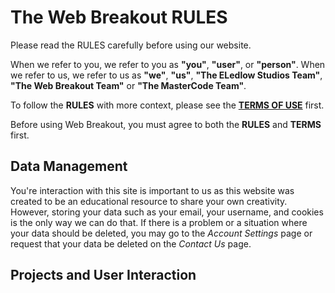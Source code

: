 # The Web Breakout RULES

Please read the RULES carefully before using our website.

When we refer to you, we refer to you as **"you"**, **"user"**, or **"person"**. When we refer to us, we refer to us as **"we"**, **"us"**, **"The ELedlow Studios Team"**, **"The Web Breakout Team"** or **"The MasterCode Team"**.

To follow the **RULES** with more context, please see the [**TERMS OF USE**](https://breakout-x.github.io/web-breakout/rules/TERMS-OF-USE.md) first.

Before using Web Breakout, you must agree to both the **RULES** and **TERMS** first.

## Data Management

You're interaction with this site is important to us as this website was created to be an educational resource to share your own creativity. However, storing your data such as your email, your username, and cookies is the only way we can do that. If there is a problem or a situation where your data should be deleted, you may go to the *Account Settings* page or request that your data be deleted on the *Contact Us* page.

## Projects and User Interaction






